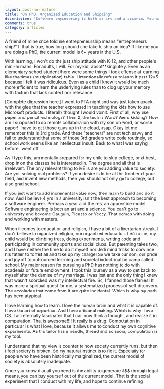 ```yaml
---
layout: post-no-feature
title: "On PhD, Organized Education and Shipping"
description: "Software engineering is both an art and a science. You can't go to university and become Gauguin, Picasso or Yeezy."
comments: true
category: articles
--- 
```

A friend of mine once told me entrepreneurship means "entrepreneurs ship!" If that is true, how long should one take to ship an idea? If like me you are doing a PhD, the current model is 6+ years in the U.S.

With learning, I won't do the just ship attitude with K-12, and other people's mini-humans. For adults, I will. For my kid, absof**kinglutely. Even as an elementary school student there were some things I took offense at learning like the times (multiplication) table. I intentionally refuse to learn it past 12*5 because I felt it was ridiculous. Even as a child I knew it would be much more efficient to learn the underlying rules than to clog up your memory with factum that lack context nor relevance.

[Complete digression here.] I went to PTA night and was just taken aback with the glee that the teacher expressed in teaching the kids how to use Microsoft products. I literally thought I would vomit. First of all, why use paper and pencil technology? Then 2, the tech is Word? Are u kidding? How am I supposed to do remote collaboration with my son on word, or worse paper! I have to get those guys up in the cloud, asap. Okay let me remember this is 3rd grade. And these "teachers" are not tech savvy and fail to understand that some of those 3rd graders write code routinely, so school work seems like an intellectual insult. Back to what I was saying before I went off.

As I type this, am mentally prepared for my child to skip college, or at best, drop in on the classes he is interested in. The degree and all that is irrelevant. The only relevant thing to ME is are you adding value to society. Are you solving real problems?
If your desire is to be at the frontier of your field, and invent new methods, then you should not only go to college, but also grad school.

If you just want to add incremental value now, then learn to build and do it now. And I believe 4 yrs in a university isn't the best approach to becoming a software engineer. Perhaps a year and the rest an apprentice model. Software engineering is both an art and a science. You can't go to university and become Gauguin, Picasso or Yeezy. That comes with doing and working with masters.

When it comes to education and religion, I have a bit of a libertarian streak. I don't believe in organized religion, nor organized education. Left to me, my child would be climbing trees, doing experiments, writing code and participating in community sports and social clubs. But parenting takes two, and I have neither the time to do it myself nor Jedi mind tricks to convince his father to forfeit all and take up my charge! So we take our son, our pride and joy,off to outsourced learning and societal indoctrination camp called school.
My major reason for pursuing a PhD has nothing to do with academia or future employment. I took this journey as a way to get back to myself after the demise of my marriage. I was lost and the only thing I knew that wasn't scorched was my intellectual fire. So, I fanned those flames! It was more a spiritual quest for me, a systematized process of self discovery. The accolades that come from it are quite incidental. Which is why my path has been atypical.

I love learning how to learn. I love the human brain and what it is capable of. I love the art of expertise. And I love artisanal making. Which is why I love CS. I am eternally fascinated that I can now think a thought, and realize it in computation. That is awesome!!!! It really is a drug. Computation in particular is what I love, because it allows me to conduct my own cognitive experiments. As the tailor has a needle, thread and scissors, computation is my tool.

I understand that my view is counter to how society currently runs, but then I feel society is broken. So my natural instinct is to fix it. Especially for people who have been historically marginalized, the current model of society is absolutely inadequate.

Once you know that all you need is the ability to generate $$$ through legal means, you can buy yourself out of the current model. That is the social experiment that I conduct with my life, and hope to continue refining.